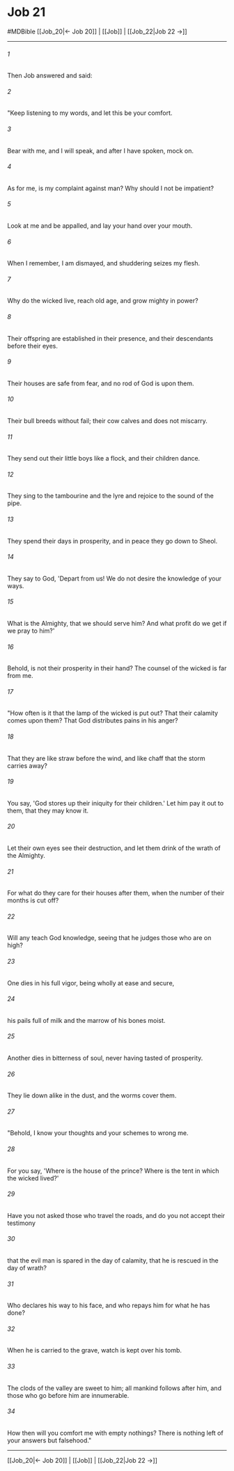 # Job 21
#MDBible
[[Job_20|← Job 20]] | [[Job]] | [[Job_22|Job 22 →]]

***

###### 1 
Then Job answered and said: 

###### 2 
"Keep listening to my words, and let this be your comfort. 

###### 3 
Bear with me, and I will speak, and after I have spoken, mock on. 

###### 4 
As for me, is my complaint against man? Why should I not be impatient? 

###### 5 
Look at me and be appalled, and lay your hand over your mouth. 

###### 6 
When I remember, I am dismayed, and shuddering seizes my flesh. 

###### 7 
Why do the wicked live, reach old age, and grow mighty in power? 

###### 8 
Their offspring are established in their presence, and their descendants before their eyes. 

###### 9 
Their houses are safe from fear, and no rod of God is upon them. 

###### 10 
Their bull breeds without fail; their cow calves and does not miscarry. 

###### 11 
They send out their little boys like a flock, and their children dance. 

###### 12 
They sing to the tambourine and the lyre and rejoice to the sound of the pipe. 

###### 13 
They spend their days in prosperity, and in peace they go down to Sheol. 

###### 14 
They say to God, 'Depart from us! We do not desire the knowledge of your ways. 

###### 15 
What is the Almighty, that we should serve him? And what profit do we get if we pray to him?' 

###### 16 
Behold, is not their prosperity in their hand? The counsel of the wicked is far from me. 

###### 17 
"How often is it that the lamp of the wicked is put out? That their calamity comes upon them? That God distributes pains in his anger? 

###### 18 
That they are like straw before the wind, and like chaff that the storm carries away? 

###### 19 
You say, 'God stores up their iniquity for their children.' Let him pay it out to them, that they may know it. 

###### 20 
Let their own eyes see their destruction, and let them drink of the wrath of the Almighty. 

###### 21 
For what do they care for their houses after them, when the number of their months is cut off? 

###### 22 
Will any teach God knowledge, seeing that he judges those who are on high? 

###### 23 
One dies in his full vigor, being wholly at ease and secure, 

###### 24 
his pails full of milk and the marrow of his bones moist. 

###### 25 
Another dies in bitterness of soul, never having tasted of prosperity. 

###### 26 
They lie down alike in the dust, and the worms cover them. 

###### 27 
"Behold, I know your thoughts and your schemes to wrong me. 

###### 28 
For you say, 'Where is the house of the prince? Where is the tent in which the wicked lived?' 

###### 29 
Have you not asked those who travel the roads, and do you not accept their testimony 

###### 30 
that the evil man is spared in the day of calamity, that he is rescued in the day of wrath? 

###### 31 
Who declares his way to his face, and who repays him for what he has done? 

###### 32 
When he is carried to the grave, watch is kept over his tomb. 

###### 33 
The clods of the valley are sweet to him; all mankind follows after him, and those who go before him are innumerable. 

###### 34 
How then will you comfort me with empty nothings? There is nothing left of your answers but falsehood." 

***

[[Job_20|← Job 20]] | [[Job]] | [[Job_22|Job 22 →]]
